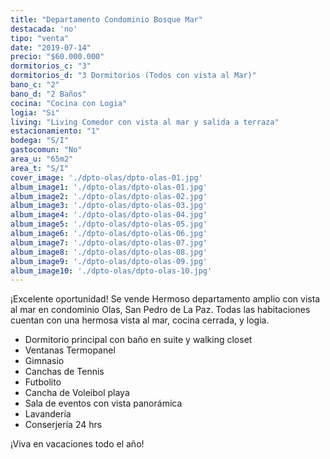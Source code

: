 ```yaml
---
title: "Departamento Condominio Bosque Mar"
destacada: 'no'
tipo: "venta"
date: "2019-07-14"
precio: "$60.000.000"
dormitorios_c: "3"
dormitorios_d: "3 Dormitorios (Todos con vista al Mar)"
bano_c: "2"
bano_d: "2 Baños"
cocina: "Cocina con Logia"
logia: "Si"
living: "Living Comedor con vista al mar y salida a terraza"
estacionamiento: "1"
bodega: "S/I"
gastocomun: "No"
area_u: "65m2"
area_t: "S/I"
cover_image: './dpto-olas/dpto-olas-01.jpg'
album_image1: './dpto-olas/dpto-olas-01.jpg'
album_image2: './dpto-olas/dpto-olas-02.jpg'
album_image3: './dpto-olas/dpto-olas-03.jpg'
album_image4: './dpto-olas/dpto-olas-04.jpg'
album_image5: './dpto-olas/dpto-olas-05.jpg'
album_image6: './dpto-olas/dpto-olas-06.jpg'
album_image7: './dpto-olas/dpto-olas-07.jpg'
album_image8: './dpto-olas/dpto-olas-08.jpg'
album_image9: './dpto-olas/dpto-olas-09.jpg'
album_image10: './dpto-olas/dpto-olas-10.jpg'
---
```


¡Excelente oportunidad!
Se vende Hermoso departamento amplio con vista al mar en condominio Olas, San Pedro de La Paz.
Todas las habitaciones cuentan con una hermosa vista al mar, cocina cerrada, y logia.

* Dormitorio principal con baño en suite y walking closet
* Ventanas Termopanel
* Gimnasio
* Canchas de Tennis
* Futbolito
* Cancha de Voleibol playa
* Sala de eventos con vista panorámica
* Lavandería
* Conserjería 24 hrs 

¡Viva en vacaciones todo el año!



